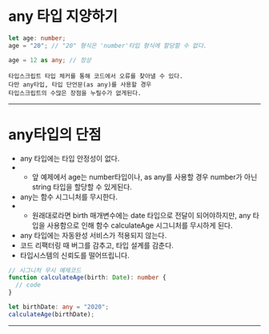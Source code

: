 # any 타입 지양하기

```ts
let age: number;
age = "20"; // "20" 형식은 'number'타입 형식에 할당할 수 없다.

age = 12 as any; // 정상
```

```
타입스크립트 타입 체커를 통해 코드에서 오류를 찾아낼 수 있다.
다만 any타입, 타입 단언문(as any)를 사용할 경우
타입스크립트의 수많은 장점을 누릴수가 없게된다.
```

---

# any타입의 단점

- any 타입에는 타입 안정성이 없다.
- - 앞 예제에서 age는 number타입이나, as any를 사용할 경우 number가 아닌 string 타입을 할당할 수 있게된다.
- any는 함수 시그니처를 무시한다.
- - 원래대로라면 birth 매개변수에는 date 타입으로 전달이 되어야하지만, any 타입을 사용함으로 인해 함수 calculateAge 시그니처를 무시하게 된다.
- any 타입에는 자동완성 서비스가 적용되지 않는다.
- 코드 리팩터링 때 버그를 감추고, 타입 설계를 감춘다.
- 타입시스템의 신뢰도를 떨어뜨립니다.

```ts
// 시그니처 무시 예제코드
function calculateAge(birth: Date): number {
  // code
}

let birthDate: any = "2020";
calculateAge(birthDate);
```

---
